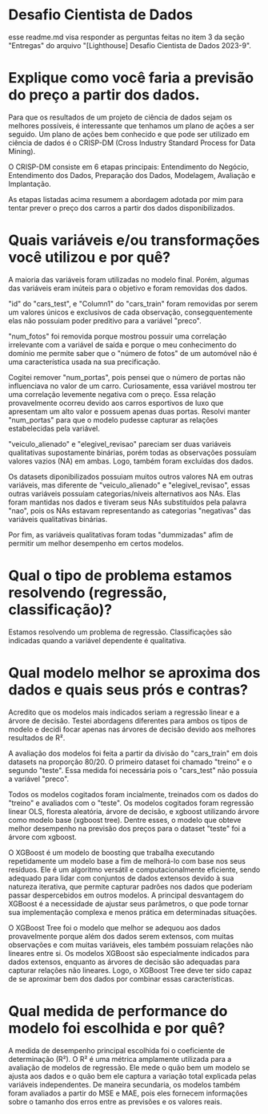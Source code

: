 # Desafio Cientista de Dados
esse readme.md visa responder as perguntas feitas no item 3 da seção "Entregas" do arquivo "[Lighthouse] Desafio Cientista de Dados 2023-9".

# Explique como você faria a previsão do preço a partir dos dados.
Para que os resultados de um projeto de ciência de dados sejam os melhores possíveis, é interessante que tenhamos um plano de ações a ser seguido. Um plano de ações bem conhecido e que pode ser utilizado em ciência de dados é o CRISP-DM (Cross Industry Standard Process for Data Mining). 

O CRISP-DM consiste em 6 etapas principais: Entendimento do Negócio, Entendimento dos Dados, Preparação dos Dados, Modelagem, Avaliação e Implantação. 

As etapas listadas acima resumem a abordagem adotada por mim para tentar prever o preço dos carros a partir dos dados disponibilizados.

# Quais variáveis e/ou transformações você utilizou e por quê?
A maioria das variáveis foram utilizadas no modelo final. Porém, algumas das variáveis eram inúteis para o objetivo e foram removidas dos dados.

"id" do "cars_test", e "Column1" do "cars_train" foram removidas por serem um valores únicos e exclusivos de cada observação, consegquentemente elas não possuiam poder preditivo para a variável "preco".

"num_fotos" foi removida porque mostrou possuir uma correlação irrelevante com a variável de saída e porque o meu conhecimento do domínio me permite saber que o "número de fotos" de um automóvel não é uma característica usada na sua precificação.

Cogitei remover "num_portas", pois pensei que o número de portas não influenciava no valor de um carro. Curiosamente, essa variável mostrou ter uma correlação levemente negativa com o preço. Essa relação provavelmente ocorreu devido aos carros esportivos de luxo que apresentam um alto valor e possuem apenas duas portas. Resolvi manter "num_portas" para que o modelo pudesse capturar as relações estabelecidas pela variável. 

"veiculo_alienado" e "elegivel_revisao" pareciam ser duas variáveis qualitativas supostamente binárias, porém todas as observações possuíam valores vazios (NA) em ambas. Logo, também foram excluídas dos dados.

Os datasets diponibilizados possuiam muitos outros valores NA em outras variáveis, mas diferente de "veiculo_alienado" e "elegivel_revisao", essas outras variáveis possuíam categorias/níveis alternativos aos NAs. Elas foram mantidas nos dados e tiveram seus NAs substituídos pela palavra "nao", pois os NAs estavam representando as categorias "negativas" das variáveis qualitativas binárias.

Por fim, as variáveis qualitativas foram todas "dummizadas" afim de permitir um melhor desempenho em certos modelos.

# Qual o tipo de problema estamos resolvendo (regressão, classificação)?
Estamos resolvendo um problema de regressão. Classificações são indicadas quando a variável dependente é qualitativa.

# Qual modelo melhor se aproxima dos dados e quais seus prós e contras?
Acredito que os modelos mais indicados seriam a regressão linear e a árvore de decisão. Testei abordagens diferentes para ambos os tipos de modelo e decidi focar apenas nas árvores de decisão devido aos melhores resultados de R².

A avaliação dos modelos foi feita a partir da divisão do "cars_train" em dois datasets na proporção 80/20. O primeiro dataset foi chamado "treino" e o segundo "teste". Essa medida foi necessária pois o "cars_test" não possuia a variável "preco".

Todos os modelos cogitados foram incialmente, treinados com os dados do "treino" e avaliados com o "teste". Os modelos cogitados foram regressão linear OLS, floresta aleatória, árvore de decisão, e xgboost utilizando árvore como modelo base (xgboost tree).
Dentre esses, o modelo que obteve melhor desempenho na previsão dos preços para o dataset "teste" foi a árvore com xgboost. 

O XGBoost é um modelo de boosting que trabalha executando repetidamente um modelo base a fim de melhorá-lo com base nos seus resíduos. Ele é um algoritmo versátil e computacionalmente eficiente, sendo adequado para lidar com conjuntos de dados extensos devido à sua natureza iterativa, que permite capturar padrões nos dados que poderiam passar despercebidos em outros modelos. A principal desvantagem do XGBoost é a necessidade de ajustar seus parâmetros, o que pode tornar sua implementação complexa e menos prática em determinadas situações.

O XGBoost Tree foi o modelo que melhor se adequou aos dados provavelmente porque além dos dados serem extensos, com muitas observações e com muitas variáveis, eles também possuiam relações não lineares entre si. Os modelos XGBoost são especialmente indicados para dados extensos, enquanto as árvores de decisão são adequadas para capturar relações não lineares. Logo, o XGBoost Tree deve ter sido capaz de se aproximar bem dos dados por combinar essas características.

# Qual medida de performance do modelo foi escolhida e por quê?
A medida de desempenho principal escolhida foi o coeficiente de determinação (R²). O R² é uma métrica amplamente utilizada para a avaliação de modelos de regressão. Ele mede o quão bem um modelo se ajusta aos dados e o quão bem ele captura a variação total explicada pelas variáveis independentes.
De maneira secundaria, os modelos também foram avaliados a partir do MSE e MAE, pois eles fornecem informações sobre o tamanho dos erros entre as previsões e os valores reais.

